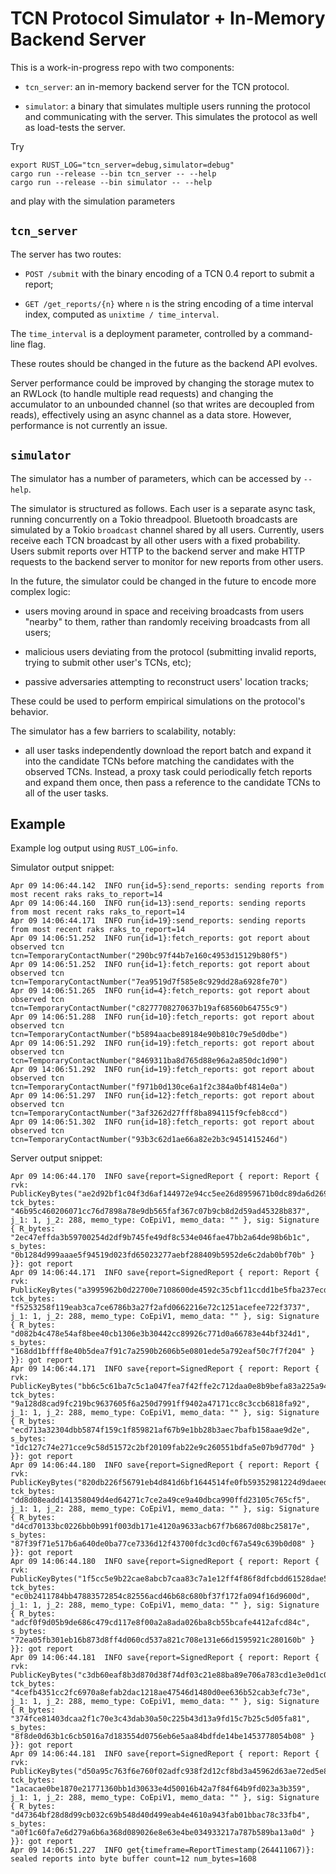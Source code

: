 # TCN Protocol Simulator + In-Memory Backend Server

This is a work-in-progress repo with two components:

- `tcn_server`: an in-memory backend server for the TCN protocol.

- `simulator`: a binary that simulates multiple users running the protocol and
  communicating with the server.  This simulates the protocol as well as
  load-tests the server.

Try
```
export RUST_LOG="tcn_server=debug,simulator=debug"
cargo run --release --bin tcn_server -- --help
cargo run --release --bin simulator -- --help
```
and play with the simulation parameters

## `tcn_server`

The server has two routes:

- `POST /submit` with the binary encoding of a TCN 0.4 report to submit a
  report;

- `GET /get_reports/{n}` where `n` is the string encoding of a time interval
  index, computed as `unixtime / time_interval`.

The `time_interval` is a deployment parameter, controlled by a command-line flag.

These routes should be changed in the future as the backend API evolves.

Server performance could be improved by changing the storage mutex to an RWLock
(to handle multiple read requests) and changing the accumulator to an unbounded
channel (so that writes are decoupled from reads), effectively using an async
channel as a data store.  However, performance is not currently an issue.

## `simulator`

The simulator has a number of parameters, which can be accessed by `--help`.

The simulator is structured as follows.  Each user is a separate async task,
running concurrently on a Tokio threadpool.  Bluetooth broadcasts are simulated
by a Tokio `broadcast` channel shared by all users.  Currently, users receive
each TCN broadcast by all other users with a fixed probability.   Users submit
reports over HTTP to the backend server and make HTTP requests to the backend
server to monitor for new reports from other users.

In the future, the simulator could be changed in the future to encode more
complex logic:

- users moving around in space and receiving broadcasts from users "nearby" to
  them, rather than randomly receiving broadcasts from all users;

- malicious users deviating from the protocol (submitting invalid reports,
  trying to submit other user's TCNs, etc);

- passive adversaries attempting to reconstruct users' location tracks;

These could be used to perform empirical simulations on the protocol's behavior.

The simulator has a few barriers to scalability, notably:

- all user tasks independently download the report batch and expand it into the
  candidate TCNs before matching the candidates with the observed TCNs.
  Instead, a proxy task could periodically fetch reports and expand them once,
  then pass a reference to the candidate TCNs to all of the user tasks.

## Example

Example log output using `RUST_LOG=info`.

Simulator output snippet:
```
Apr 09 14:06:44.142  INFO run{id=5}:send_reports: sending reports from most recent raks raks_to_report=14
Apr 09 14:06:44.160  INFO run{id=13}:send_reports: sending reports from most recent raks raks_to_report=14
Apr 09 14:06:44.171  INFO run{id=19}:send_reports: sending reports from most recent raks raks_to_report=14
Apr 09 14:06:51.252  INFO run{id=1}:fetch_reports: got report about observed tcn tcn=TemporaryContactNumber("290bc97f44b7e160c4953d15129b80f5")
Apr 09 14:06:51.252  INFO run{id=1}:fetch_reports: got report about observed tcn tcn=TemporaryContactNumber("7ea9519d7f585e8c929dd28a6928fe70")
Apr 09 14:06:51.265  INFO run{id=4}:fetch_reports: got report about observed tcn tcn=TemporaryContactNumber("c8277708270637b19af68560b64755c9")
Apr 09 14:06:51.288  INFO run{id=10}:fetch_reports: got report about observed tcn tcn=TemporaryContactNumber("b5894aacbe89184e90b810c79e5d0dbe")
Apr 09 14:06:51.292  INFO run{id=19}:fetch_reports: got report about observed tcn tcn=TemporaryContactNumber("8469311ba8d765d88e96a2a850dc1d90")
Apr 09 14:06:51.292  INFO run{id=19}:fetch_reports: got report about observed tcn tcn=TemporaryContactNumber("f971b0d130ce6a1f2c384a0bf4814e0a")
Apr 09 14:06:51.297  INFO run{id=12}:fetch_reports: got report about observed tcn tcn=TemporaryContactNumber("3af3262d27fff8ba894115f9cfeb8ccd")
Apr 09 14:06:51.302  INFO run{id=18}:fetch_reports: got report about observed tcn tcn=TemporaryContactNumber("93b3c62d1ae66a82e2b3c9451415246d")
```

Server output snippet:
```
Apr 09 14:06:44.170  INFO save{report=SignedReport { report: Report { rvk: PublicKeyBytes("ae2d92bf1c04f3d6af144972e94cc5ee26d8959671b0dc89da6d269ec7eb0012"), tck_bytes: "46b95c460206071cc76d7898a78e9db565faf367c07b9cb8d2d59ad45328b837", j_1: 1, j_2: 288, memo_type: CoEpiV1, memo_data: "" }, sig: Signature { R_bytes: "2ec47effda3b59700254d2df9b745fe49df8c534e046fae47bb2a64de98b6b1c", s_bytes: "0b1284d999aaae5f94519d023fd65023277aebf288409b5952de6c2dab0bf70b" } }}: got report
Apr 09 14:06:44.171  INFO save{report=SignedReport { report: Report { rvk: PublicKeyBytes("a3995962b0d22700e7108600de4592c35cbf11ccdd1be5fba237ecda4dfb0d4d"), tck_bytes: "f5253258f119eab3ca7ce6786b3a27f2afd0662216e72c1251acefee722f3737", j_1: 1, j_2: 288, memo_type: CoEpiV1, memo_data: "" }, sig: Signature { R_bytes: "d082b4c478e54af8bee40cb1306e3b30442cc89926c771d0a66783e44bf324d1", s_bytes: "168dd1bffff8e40b5dea7f91c7a2590b2606b5e0801ede5a792eaf50c7f7f204" } }}: got report
Apr 09 14:06:44.171  INFO save{report=SignedReport { report: Report { rvk: PublicKeyBytes("bb6c5c61ba7c5c1a047fea7f42ffe2c712daa0e8b9befa83a225a94022ca8499"), tck_bytes: "9a128d8cad9fc219bc9637605f6a250d7991ff9402a47171cc8c3ccb6818fa92", j_1: 1, j_2: 288, memo_type: CoEpiV1, memo_data: "" }, sig: Signature { R_bytes: "ecd713a32304dbb5874f159c1f859821af67b9e1bb28b3aec7bafb158aae9d2e", s_bytes: "1dc127c74e271cce9c58d51572c2bf20109fab22e9c260551bdfa5e07b9d770d" } }}: got report
Apr 09 14:06:44.180  INFO save{report=SignedReport { report: Report { rvk: PublicKeyBytes("820db226f56791eb4d841d6bf1644514fe0fb59352981224d9daeed6c27bace0"), tck_bytes: "dd8d08eadd141358049d4ed64271c7ce2a49ce9a40dbca990ffd23105c765cf5", j_1: 1, j_2: 288, memo_type: CoEpiV1, memo_data: "" }, sig: Signature { R_bytes: "d4cd70133bc0226bb0b991f003db171e4120a9633acb67f7b6867d08bc25817e", s_bytes: "87f39f71e517b6a640de0ba77ce7336d12f43700fdc3cd0cf67a549c639b0d08" } }}: got report
Apr 09 14:06:44.180  INFO save{report=SignedReport { report: Report { rvk: PublicKeyBytes("1f5cc5e9b22cae8abcb7caa83c7a1e12ff4f86f8dfcbdd61528dae5e19bcbea3"), tck_bytes: "ec0b2411784bb47883572854c82556acd46b68c680bf37f172fa094f16d9600d", j_1: 1, j_2: 288, memo_type: CoEpiV1, memo_data: "" }, sig: Signature { R_bytes: "adcf0f9d05b9de686c479cd117e8f00a2a8ada026ba8cb55bcafe4412afcd84c", s_bytes: "72ea05fb301eb16b873d8ff4d060cd537a821c708e131e66d1595921c280160b" } }}: got report
Apr 09 14:06:44.181  INFO save{report=SignedReport { report: Report { rvk: PublicKeyBytes("c3db60eaf8b3d870d38f74df03c21e88ba89e706a783cd1e3e0d1c0f297d8f94"), tck_bytes: "4cefb4351cc2fc6970a8efab2dac1218ae47546d1480d0ee636b52cab3efc73e", j_1: 1, j_2: 288, memo_type: CoEpiV1, memo_data: "" }, sig: Signature { R_bytes: "374fce81403dcaa2f1c70e3c43dab30a50c225b43d13a9fd15c7b25c5d05fa81", s_bytes: "8f8de0d63b1c6cb5016a7d183554d0756eb6e5aa84bdfde14be1453778054b08" } }}: got report
Apr 09 14:06:44.181  INFO save{report=SignedReport { report: Report { rvk: PublicKeyBytes("d50a95c763f6e760f02adfc938f2d12cf8bd3a45962d63ae72ed5e893f7672c7"), tck_bytes: "1acacae0be1870e21771360bb1d30633e4d50016b42a7f84f64b9fd023a3b359", j_1: 1, j_2: 288, memo_type: CoEpiV1, memo_data: "" }, sig: Signature { R_bytes: "d47364bf28d8d99cb032c69b548d40d499eab4e4610a943fab01bbac78c33fb4", s_bytes: "a0f1c60fa7e6d279a6b6a368d089026e8e63e4be034933217a787b589ba13a0d" } }}: got report
Apr 09 14:06:51.227  INFO get{timeframe=ReportTimestamp(264411067)}: sealed reports into byte buffer count=12 num_bytes=1608
```

